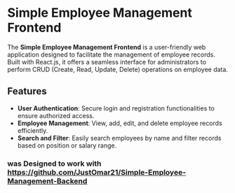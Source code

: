 # Simple Employee Management Frontend

The **Simple Employee Management Frontend** is a user-friendly web application designed to facilitate the management of employee records. Built with React.js, it offers a seamless interface for administrators to perform CRUD (Create, Read, Update, Delete) operations on employee data.

## Features

- **User Authentication**: Secure login and registration functionalities to ensure authorized access.
- **Employee Management**: View, add, edit, and delete employee records efficiently.
- **Search and Filter**: Easily search employees by name and filter records based on position or salary range.

### was Designed to work with https://github.com/JustOmar21/Simple-Employee-Management-Backend
